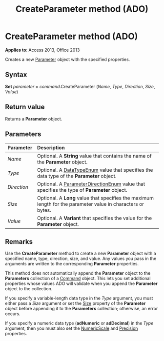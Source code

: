 ﻿---
title: CreateParameter method (ADO)
TOCTitle: CreateParameter method (ADO)
ms:assetid: cf080a0b-75d2-dcdf-2715-10af147358e9
ms:mtpsurl: https://msdn.microsoft.com/library/JJ250026(v=office.15)
ms:contentKeyID: 48547799
ms.date: 09/18/2015
mtps_version: v=office.15
f1_keywords:
- ado210.chm1231042
f1_categories:
- Office.Version=v15
---

# CreateParameter method (ADO)

**Applies to**: Access 2013, Office 2013

Creates a new [Parameter](parameter-object-ado.md) object with the specified properties.

## Syntax

**Set** *parameter* = *command*.CreateParameter (*Name*, *Type*, *Direction*, *Size*, *Value*)

## Return value

Returns a **Parameter** object.

## Parameters

|Parameter|Description|
|:--------|:----------|
|*Name* |Optional. A **String** value that contains the name of the **Parameter** object.|
|*Type* |Optional. A [DataTypeEnum](datatypeenum.md) value that specifies the data type of the **Parameter** object.|
|*Direction* |Optional. A [ParameterDirectionEnum](parameterdirectionenum.md) value that specifies the type of **Parameter** object.|
|*Size* |Optional. A **Long** value that specifies the maximum length for the parameter value in characters or bytes.|
|*Value* |Optional. A **Variant** that specifies the value for the **Parameter** object.|

## Remarks

Use the **CreateParameter** method to create a new **Parameter** object with a specified name, type, direction, size, and value. Any values you pass in the arguments are written to the corresponding **Parameter** properties.

This method does not automatically append the **Parameter** object to the **Parameters** collection of a [Command](command-object-ado.md) object. This lets you set additional properties whose values ADO will validate when you append the **Parameter** object to the collection.

If you specify a variable-length data type in the *Type* argument, you must either pass a *Size* argument or set the [Size](size-property-ado.md) property of the **Parameter** object before appending it to the **Parameters** collection; otherwise, an error occurs.

If you specify a numeric data type (**adNumeric** or **adDecimal**) in the *Type* argument, then you must also set the [NumericScale](numericscale-property-ado.md) and [Precision](precision-property-ado.md) properties.

